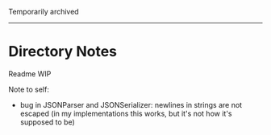 Temporarily archived

---

# Directory Notes

Readme WIP

Note to self:
- bug in JSONParser and JSONSerializer: newlines in strings are not escaped (in my implementations this works, but it's not how it's supposed to be)
